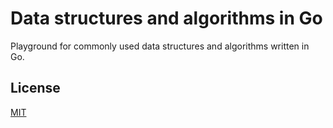 # Data structures and algorithms in Go

Playground for commonly used data structures and algorithms written in Go.

## License

[MIT](LICENSE)
